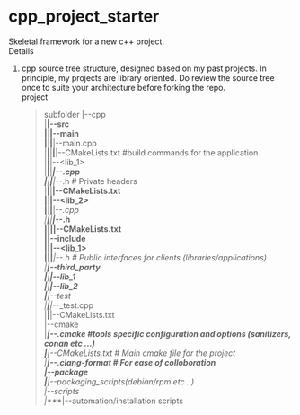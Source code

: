 # cpp_project_starter  
Skeletal framework for a new c++ project.  
Details  
1. cpp source tree structure, designed based on my past projects. In principle, my projects are library oriented.
  Do review the source tree once to suite your architecture before forking the repo.  
   project  
   >subfolder
   |--cpp  
   |****|--src  
   |****|****|--main  
   |****|****|****|--main.cpp  
   |****|****|****|****|--CMakeLists.txt	#build commands for the application  
   |****|****|--<lib_1>  
   |****|****|****|--*.cpp  
   |****|****|****|--*.h   # Private headers  
   |****|****|****|--CMakeLists.txt  
   |****|****|--<lib_2>  
   |****|****|****|--*.cpp  
   |****|****|****|--*.h  
   |****|****|****|--CMakeLists.txt  
   |****|--include  
   |****|****|--<lib_1>  
   |****|****|****|--*.h  # Public interfaces for clients (libraries/applications)  
   |****|--third_party  
   |****|****|--lib_1  
   |****|****|--lib_2  
   |****|--test  
   |****|****|--*_test.cpp  
   |****|****|--CMakeLists.txt  
   |--cmake  
   |****|--*.cmake #tools specific configuration and options (sanitizers, conan etc ...)  
   |****|--CMakeLists.txt # Main cmake file for the project  
   |****|--.clang-format  # For ease of colloboration  
   |--package  
   |****|--packaging_scripts(debian/rpm etc ..)  
   |--scripts  
   |****|--automation/installation scripts  
